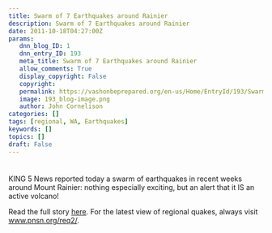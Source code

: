 ```yaml
---
title: Swarm of 7 Earthquakes around Rainier
description: Swarm of 7 Earthquakes around Rainier
date: 2011-10-18T04:27:00Z
params:
   dnn_blog_ID: 1
   dnn_entry_ID: 193
   meta_title: Swarm of 7 Earthquakes around Rainier
   allow_comments: True
   display_copyright: False
   copyright: 
   permalink: https://vashonbeprepared.org/en-us/Home/EntryId/193/Swarm-of-7-Earthquakes-around-Rainier
   image: 193_blog-image.png
   author: John Cornelison
categories: []
tags: [regional, WA, Earthquakes]
keywords: []
topics: []
draft: False
---
```


<div class="wlWriterHeaderFooter" style="padding-bottom: 4px; margin: 0px; padding-left: 0px; padding-right: 0px; float: none; padding-top: 4px;"> </div>
<p>KING 5 News reported today a swarm of earthquakes in recent weeks around Mount Rainier: nothing especially exciting, but an alert that it IS an active volcano!</p>
<p>Read the full story <a href="http://www.msnbc.msn.com/id/44936999/ns/local_news-seattle_wa/" target="_blank">here</a>. For the latest view of regional quakes, always visit <a href="http://www.pnsn.org/req2/">www.pnsn.org/req2/</a>.</p>
